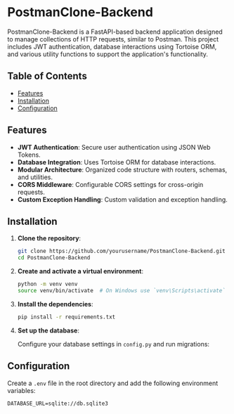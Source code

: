 # PostmanClone-Backend

PostmanClone-Backend is a FastAPI-based backend application designed to manage collections of HTTP requests, similar to Postman. This project includes JWT authentication, database interactions using Tortoise ORM, and various utility functions to support the application's functionality.

## Table of Contents

- [Features](#features)
- [Installation](#installation)
- [Configuration](#configuration)

## Features

- **JWT Authentication**: Secure user authentication using JSON Web Tokens.
- **Database Integration**: Uses Tortoise ORM for database interactions.
- **Modular Architecture**: Organized code structure with routers, schemas, and utilities.
- **CORS Middleware**: Configurable CORS settings for cross-origin requests.
- **Custom Exception Handling**: Custom validation and exception handling.

## Installation

1. **Clone the repository**:

    ```sh
    git clone https://github.com/yourusername/PostmanClone-Backend.git
    cd PostmanClone-Backend
    ```

2. **Create and activate a virtual environment**:

    ```sh
    python -m venv venv
    source venv/bin/activate  # On Windows use `venv\Scripts\activate`
    ```

3. **Install the dependencies**:

    ```sh
    pip install -r requirements.txt
    ```

4. **Set up the database**:

    Configure your database settings in `config.py` and run migrations:


## Configuration

Create a `.env` file in the root directory and add the following environment variables:

```env
DATABASE_URL=sqlite://db.sqlite3